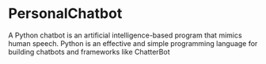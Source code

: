 # PersonalChatbot
A Python chatbot is an artificial intelligence-based program that mimics human speech. Python is an effective and simple programming language for building chatbots and frameworks like ChatterBot
